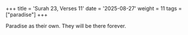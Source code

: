 +++
title = 'Surah 23, Verses 11'
date = '2025-08-27'
weight = 11
tags = ["paradise"]
+++

Paradise as their own. They will be there forever.